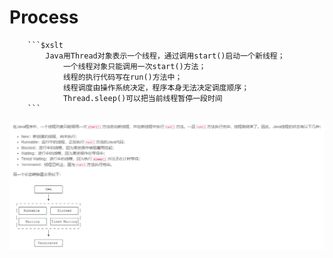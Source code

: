 # Process
        ```$xslt
            Java用Thread对象表示一个线程，通过调用start()启动一个新线程；
                一个线程对象只能调用一次start()方法；
                线程的执行代码写在run()方法中；
                线程调度由操作系统决定，程序本身无法决定调度顺序；
                Thread.sleep()可以把当前线程暂停一段时间
        ```
![线程状态](images/01.PNG "github") 


















